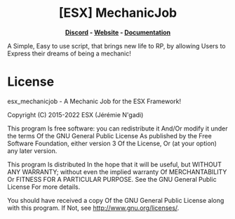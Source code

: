 <h1 align='center'>[ESX] MechanicJob</a></h1><p align='center'><b><a href='https://discord.esx-framework.org/'>Discord</a> - <a href='https://esx-framework.org/'>Website</a> - <a href='https://docs.esx-framework.org/legacy/installation'>Documentation</a></b></h5>

A Simple, Easy to use script, that brings new life to RP, by allowing Users to Express their dreams of being a mechanic!

# License

esx_mechanicjob - A Mechanic Job for the ESX Framework!

Copyright (C) 2015-2022 ESX (Jérémie N'gadi)

This program Is free software: you can redistribute it And/Or modify it under the terms Of the GNU General Public License As published by the Free Software Foundation, either version 3 Of the License, Or (at your option) any later version.

This program Is distributed In the hope that it will be useful, but WITHOUT ANY WARRANTY; without even the implied warranty Of MERCHANTABILITY Or FITNESS FOR A PARTICULAR PURPOSE. See the GNU General Public License For more details.

You should have received a copy Of the GNU General Public License along with this program. If Not, see http://www.gnu.org/licenses/.